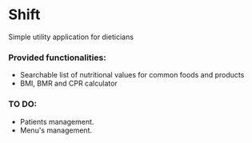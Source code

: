 # Shift

Simple utility application for dieticians

### Provided functionalities:
- Searchable list of nutritional values for common foods and products
- BMI, BMR and CPR calculator

### TO DO:
 - Patients management.
 - Menu's management.
